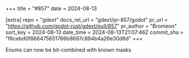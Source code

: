 +++
title = "#857"
date = 2024-08-13

[extra]
repo = "gdext"
docs_rel_url = "gdext/pr-857/godot"
pr_url = "https://github.com/godot-rust/gdext/pull/857"
pr_author = "Bromeon"
sort_key = 2024-08-13
date_time = 2024-08-13T21:07:46Z
commit_sha = "f6cebd0f866475651766b8697c884b4a26e30d6d"
+++

Enums can now be bit-combined with known masks
